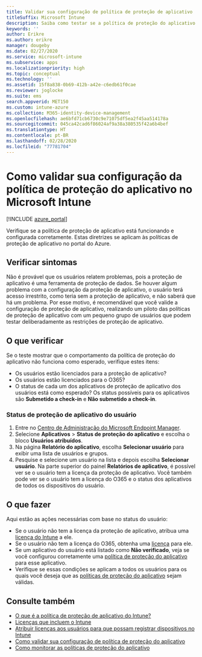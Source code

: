 ```yaml
---
title: Validar sua configuração de política de proteção de aplicativo
titleSuffix: Microsoft Intune
description: Saiba como testar se a política de proteção do aplicativo está configurada e funcionando corretamente no Microsoft Intune.
keywords: ''
author: Erikre
ms.author: erikre
manager: dougeby
ms.date: 02/27/2020
ms.service: microsoft-intune
ms.subservice: apps
ms.localizationpriority: high
ms.topic: conceptual
ms.technology: ''
ms.assetid: 15f8a838-0b69-412b-a42e-c6edb61f0cae
ms.reviewer: joglocke
ms.suite: ems
search.appverid: MET150
ms.custom: intune-azure
ms.collection: M365-identity-device-management
ms.openlocfilehash: ae6bfd71cb6730c9e71075df5ea2f45aa514178a
ms.sourcegitcommit: 045ca42cad6f86024af9a38a380535f42a6b4bef
ms.translationtype: HT
ms.contentlocale: pt-BR
ms.lasthandoff: 02/28/2020
ms.locfileid: "77781704"
---
```

# <a name="how-to-validate-your-app-protection-policy-setup-in-microsoft-intune"></a>Como validar sua configuração da política de proteção do aplicativo no Microsoft Intune

[!INCLUDE [azure_portal](../includes/azure_portal.md)]

Verifique se a política de proteção de aplicativo está funcionando e configurada corretamente. Estas diretrizes se aplicam às políticas de proteção de aplicativo no portal do Azure.

## <a name="checking-for-symptoms"></a>Verificar sintomas
Não é provável que os usuários relatem problemas, pois a proteção de aplicativo é uma ferramenta de proteção de dados. Se houver algum problema com a configuração da proteção de aplicativo, o usuário terá acesso irrestrito, como teria sem a proteção de aplicativo, e não saberá que há um problema. Por esse motivo, é recomendável que você valide a configuração de proteção de aplicativo, realizando um piloto das políticas de proteção de aplicativo com um pequeno grupo de usuários que podem testar deliberadamente as restrições de proteção de aplicativo.

## <a name="what-to-check"></a>O que verificar

Se o teste mostrar que o comportamento da política de proteção do aplicativo não funciona como esperado, verifique estes itens:

- Os usuários estão licenciados para a proteção de aplicativo?
- Os usuários estão licenciados para o O365?
- O status de cada um dos aplicativos de proteção de aplicativo dos usuários está como esperado? Os status possíveis para os aplicativos são **Submetido a check-in** e **Não submetido a check-in**.

### <a name="user-app-protection-status"></a>Status de proteção de aplicativo do usuário
1. Entre no [Centro de Administração do Microsoft Endpoint Manager](https://go.microsoft.com/fwlink/?linkid=2109431).
3. Selecione **Aplicativos** >  **Status de proteção do aplicativo** e escolha o bloco **Usuários atribuídos**. 
4. Na página **Relatório do aplicativo**, escolha **Selecionar usuário** para exibir uma lista de usuários e grupos. 
5. Pesquise e selecione um usuário na lista e depois escolha **Selecionar usuário**. Na parte superior do painel **Relatórios de aplicativo**, é possível ver se o usuário tem a licença da proteção de aplicativo. Você também pode ver se o usuário tem a licença do O365 e o status dos aplicativos de todos os dispositivos do usuário.

## <a name="what-to-do"></a>O que fazer
Aqui estão as ações necessárias com base no status do usuário:

- Se o usuário não tem a licença da proteção de aplicativo, atribua uma [licença do Intune](../fundamentals/licenses.md) a ele.
- Se o usuário não tem a licença do O365, obtenha uma [licença](../fundamentals/licenses.md) para ele.
- Se um aplicativo do usuário está listado como **Não verificado**, veja se você configurou corretamente uma [política de proteção do aplicativo](app-protection-policies-validate.md) para esse aplicativo.
- Verifique se essas condições se aplicam a todos os usuários para os quais você deseja que as [políticas de proteção do aplicativo](app-protection-policies-monitor.md) sejam válidas.

## <a name="see-also"></a>Consulte também

- [O que é a política de proteção de aplicativo do Intune?](app-protection-policies.md)
- [Licenças que incluem o Intune](../fundamentals/licenses.md)
- [Atribuir licenças aos usuários para que possam registrar dispositivos no Intune](../fundamentals/licenses-assign.md)
- [Como validar sua configuração de política de proteção do aplicativo](app-protection-policies-validate.md)
- [Como monitorar as políticas de proteção do aplicativo](app-protection-policies-monitor.md)

